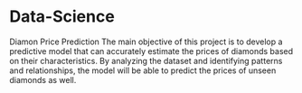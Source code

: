 # Data-Science

Diamon Price Prediction
The main objective of this project is to develop a predictive model that can accurately estimate the prices of diamonds based on their characteristics. By analyzing the dataset and identifying patterns and relationships, the model will be able to predict the prices of unseen diamonds as well.

